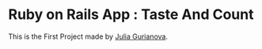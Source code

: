 # Ruby on Rails App : Taste And Count

This is the First Project made by [Julia Gurianova](https://vk.com/first_kiss).
